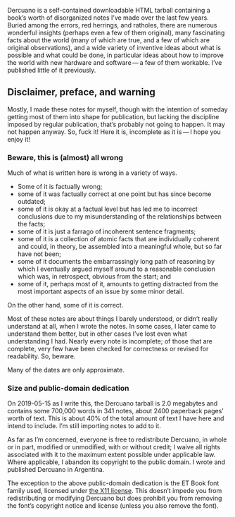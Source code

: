 Dercuano is a self-contained downloadable HTML tarball containing a
book’s worth of disorganized notes I’ve made over the last few years.
Buried among the errors, red herrings, and ratholes, there
are numerous wonderful insights (perhaps even a few of them original),
many fascinating facts about the world (many of which are true, and a
few of which are original observations), and a wide variety of
inventive ideas about what is possible and what could be done, in
particular ideas about how to improve the world with new hardware and
software — a few of them workable.  I’ve published little of it
previously.

Disclaimer, preface, and warning
--------------------------------

Mostly, I made
these notes for myself, though with the intention of someday getting
most of them into shape for publication, but lacking the discipline imposed by
regular publication, that’s probably not going to happen.  It may not
happen anyway.  So, fuck it!  Here it is, incomplete as it is — I hope
you enjoy it!

### Beware, this is (almost) all wrong ###

Much of what is written here is wrong in a variety of ways.

- Some of it is factually wrong;
- some of it was factually correct at one point but has since become outdated;
- some of it is okay at a factual level but has led me to incorrect
  conclusions due to my misunderstanding of the relationships between
  the facts;
- some of it is just a farrago of incoherent sentence fragments;
- some of it is a collection of atomic facts that are individually
  coherent and could, in theory, be assembled into a meaningful whole,
  but so far have not been;
- some of it documents the embarrassingly long path of reasoning by
  which I eventually argued myself around to a reasonable conclusion
  which was, in retrospect, obvious from the start; and
- some of it, perhaps most of it, amounts to getting distracted from
  the most important aspects of an issue by some minor detail.

On the other hand, some of it is correct.

Most of these notes are about things I barely understood, or
didn’t really understand at all, when I wrote the notes.  In some
cases, I later came to understand them better, but in other cases I’ve
lost even what understanding I had.  Nearly every note is incomplete;
of those that are complete, very few have been checked for correctness
or revised for readability.  So, beware.

Many of the dates are only approximate.

### Size and public-domain dedication ###

On 2019-05-15 as I write this, the Dercuano tarball is 2.0 megabytes
and contains some 700,000 words in 341 notes,
about 2400 paperback pages’
worth of text.  This is about 40% of the total amount
of text I have here and intend to include.  I’m still importing notes
to add to it.

As far as I’m concerned, everyone is free to redistribute Dercuano, in
whole or in part, modified or unmodified, with or without credit; I
waive all rights associated with it to the maximum extent possible
under applicable law.  Where applicable, I abandon its copyright to
the public domain.  I wrote and published Dercuano in Argentina.

The exception to the above public-domain dedication is the ET Book
font family used, licensed under [the X11
license](liabilities/LICENSE.ETBook).  This doesn’t impede you from
redistributing or modifying Dercuano but does prohibit you from
removing the font’s copyright notice and license (unless you also
remove the font).
